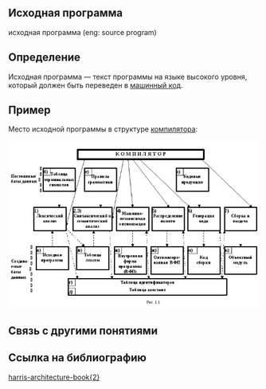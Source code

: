 ## Исходная программа 
исходная программа (eng: source program) 

## Определение
Исходная программа — текст программы на языке высокого уровня, который должен быть переведен в [машинный код](https://github.com/vernikkkkkkkkkkkkkkkkkkk/concept_new/blob/main/concept/machine%20code.md).
## Пример
Место исходной программы в структуре [компилятора](https://github.com/vernikkkkkkkkkkkkkkkkkkk/concept_new/blob/main/concept/compiler.md):

![source program](https://github.com/vernikkkkkkkkkkkkkkkkkkk/concept_new/blob/main/images/compiler_org.png)

## Связь с другими понятиями


## Cсылка на библиографию
[harris-architecture-book{2}](https://github.com/vernikkkkkkkkkkkkkkkkkkk/concept_new/blob/main/bibliography/harris-architecture-book%7B2%7D.md)

